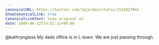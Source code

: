 ```yaml
---
canonicalURL: https://twitter.com/jmjordan/status/2132027841
ShowCanonicalLink: true
CanonicalLinkText: View original on
date: 2009-06-12T14:52:11+00:00
---
```

@kathrynglass My dads office is in L-town. We are just passing through.